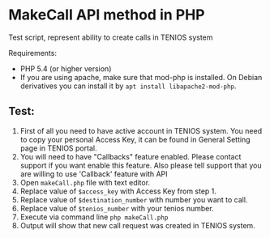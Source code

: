 # MakeCall API method in PHP

Test script, represent ability to create calls in TENIOS system

Requirements:
- PHP 5.4 (or higher version)
- If you are using apache, make sure that mod-php is installed. On Debian derivatives 
  you can install it by ``apt install libapache2-mod-php``. 

## Test:
1. First of all you need to have active account in TENIOS system. You need to copy your personal Access Key, it can be found in General Setting page in TENIOS portal.
2. You will need to have "Callbacks" feature enabled. Please contact support if you want enable this feature. Also please tell support that you are willing to use 'Callback' feature with API
3. Open `makeCall.php` file with text editor.
4. Replace value of ``$access_key`` with Access Key from step 1.
5. Replace value of ``$destination_number`` with number you want to call.
6. Replace value of ``$tenios_number`` with your tenios number.
7. Execute via command line ``php makeCall.php``
8. Output will show that new call request was created in TENIOS system.

